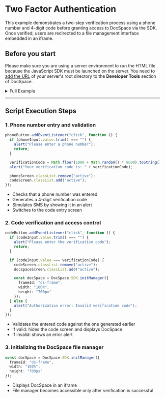 # Two Factor Authentication
This example demonstrates a two-step verification process using a phone number and 4-digit code before granting access to DocSpace via the SDK. Once verified, users are redirected to a file management interface embedded in an iframe.

## Before you start
Please make sure you are using a server environment to run the HTML file because the JavaScript SDK must be launched on the server.
You need to [add the URL](../../../get-started/basic-concepts.md#step-1-specifying-the-docspace-url) of your server's root directory to the **Developer Tools** section of DocSpace.

<details>
  <summary>Full Example</summary>

```html
<!-- Step 1: HTML Setup -->
<!DOCTYPE html>
<html lang="en">
  <head>
    <meta charset="UTF-8">
    <meta name="viewport" content="width=device-width, initial-scale=1.0">
    <title>Two-Factor Authentication</title>
    <!-- Replace with your actual portal URL -->
    <script src="{PORTAL_SRC}/static/scripts/sdk/1.0.1/api.js"></script>
    <style>
      /* CSS omitted for brevity */
    </style>
  </head>

  <body>
    <!-- Step 2: Phone input screen -->
    <div id="screen1" class="container screen active">
      <h2>Enter Phone Number</h2>
      <input type="tel" id="inputPhone" placeholder="Phone Number">
      <button id="btnPhone">Continue</button>
    </div>

    <!-- Step 3: Code verification screen -->
    <div id="screen2" class="container screen">
      <h2>Enter Verification Code</h2>
      <input type="text" id="inputCode" placeholder="4-digit Code" maxlength="4">
      <button id="btnCode">Verify</button>
    </div>

    <!-- Step 4: DocSpace access screen -->
    <div id="screen3" class="screen">
      <iframe id="ds-frame"></iframe>
    </div>

    <!-- Step 5: JavaScript SDK Logic -->
    <script>
      const elScreen1 = document.getElementById("screen1");
      const elScreen2 = document.getElementById("screen2");
      const elScreen3 = document.getElementById("screen3");

      const elPhone = document.getElementById("inputPhone");
      const elBtnPhone = document.getElementById("btnPhone");
      const elCode = document.getElementById("inputCode");
      const elBtnCode = document.getElementById("btnCode");

      let generatedCode = "";

      // Step 5.1: Generate verification code after phone input
      elBtnPhone.addEventListener("click", function () {
        if (elPhone.value.trim() === "") {
          alert("Please enter a phone number");
          return;
        }

        generatedCode = Math.floor(1000 + Math.random() * 9000).toString();
        alert("Your verification code is: " + generatedCode);

        elScreen1.classList.remove("active");
        elScreen2.classList.add("active");
      });

      // Step 5.2: Match user input code to verification
      elBtnCode.addEventListener("click", function () {
        if (elCode.value.trim() === "") {
          alert("Please enter the verification code");
          return;
        }

        if (elCode.value === generatedCode) {
          elScreen2.classList.remove("active");
          elScreen3.classList.add("active");

          // Step 5.3: Unlock DocSpace SDK
          const spaceInstance = DocSpace.SDK.initManager({
            frameId: "ds-frame",
            width: "100%",
            height: "700px"
          });
        } else {
          alert("Authorization error: Invalid verification code");
        }
      });
    </script>
  </body>
</html>
```

</details>

---

## Script Execution Steps

### 1. Phone number entry and validation

``` ts
phoneButton.addEventListener("click", function () {
  if (phoneInput.value.trim() === "") {
    alert("Please enter a phone number");
    return;
  }

  verificationCode = Math.floor(1000 + Math.random() * 9000).toString();
  alert("Your verification code is: " + verificationCode);

  phoneScreen.classList.remove("active");
  codeScreen.classList.add("active");
});
```

- Checks that a phone number was entered
- Generates a 4-digit verification code
- Simulates SMS by showing it in an alert
- Switches to the code entry screen

### 2. Code verification and access control

``` ts
codeButton.addEventListener("click", function () {
  if (codeInput.value.trim() === "") {
    alert("Please enter the verification code");
    return;
  }

  if (codeInput.value === verificationCode) {
    codeScreen.classList.remove("active");
    docspaceScreen.classList.add("active");

    const docSpace = DocSpace.SDK.initManager({
      frameId: "ds-frame",
      width: "100%",
      height: "700px"
    });
  } else {
    alert("Authorization error: Invalid verification code");
  }
});
```

- Validates the entered code against the one generated earlier
- If valid: hides the code screen and displays DocSpace
- If invalid: shows an error alert

### 3. Initializing the DocSpace file manager

``` ts
const docSpace = DocSpace.SDK.initManager({
  frameId: "ds-frame",
  width: "100%",
  height: "700px"
});
```

- Displays DocSpace in an iframe
- File manager becomes accessible only after verification is successful
